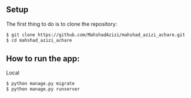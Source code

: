 ## Setup
The first thing to do is to clone the repository:
```sh
$ git clone https://github.com/MahshadAzizi/mahshad_azizi_achare.git
$ cd mahshad_azizi_achare
```
## How to run the app:
Local
```sh
$ python manage.py migrate
$ python manage.py runserver
```
